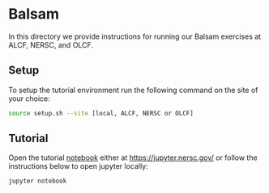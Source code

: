 # Balsam

In this directory we provide instructions for running our
Balsam exercises at ALCF, NERSC, and OLCF.


## Setup

To setup the tutorial environment run the following command on the site of your choice:
```bash
source setup.sh --site [local, ALCF, NERSC or OLCF]
```

## Tutorial

Open the tutorial [notebook](balsam_tutorial.ipynb) either at https://jupyter.nersc.gov/ or follow the instructions below to open jupyter locally:

```bash
jupyter notebook
```
